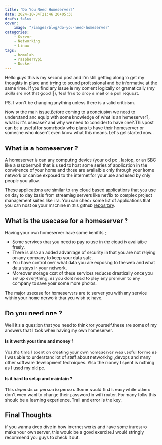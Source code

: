 ```yaml
---
title: 'Do You Need Homeserver?'
date: 2024-10-04T21:46:20+05:30
draft: false
cover:
    image: "/images/blog/do-you-need-homeserver"
categories:
    - Server
    - Networking
    - Linux
tags: 
    - homelab
    - raspberrypi
    - Docker
---
```

Hello guys this is my second post and I'm still getting along to get my thoughts in place and trying to sound professional and be informative at the same time.
If you find any issue in my content logically or gramatically (my skills are not that good 🥲); feel free to drop a mail or a pull request.

PS. I won't be changing anything unless there is a valid criticism.

Now to the main issue.Before coming to a conclusion we need to understand and equip with some knowledge of what is an homeserver?, what is it's usecase? and why we need to consider to have one?.This post can be a useful for somebody who plans to have their homeserver or someone who dosen't even know what this means. Let's get started now..

## What is a homeserver ?
A homeserver is can any computing device (your old pc , laptop, or an SBC like a raspberrypi) that is used to host some series of application in the convinence of your home and those are availaible only through your home network or can be exposed to the internet for your use and used by only people you allow. 

These applications are similar to any cloud based applications that you use on day to day basis from streaming servers like netflix to complex project management suites like jira. You can check some list of applications that you can host on your machine in this github [repository](https://github.com/awesome-selfhosted/awesome-selfhosted).

## What is the usecase for a homeserver ?

Having your own homeserver have some benifits ;
- Some services that you need to pay to use in the cloud is availaible freely.
- There is also an added advantage of security in that you are not relying on any company to keep your data safe.
- You have control over what data you are exposing to the web and what data stays in your network.
- Moreover storage cost of these services reduces drastically once you set up everything, as you dont need to play any premium to any company to save your some more photos. 

The major usecase for homeservers are to server you with any service within your home network that you wish to have.

## Do you need one ?

Well it's a question that you need to think for yourself.these are some of my answers that I took when having my own homeserver.

#### Is it worth your time and money ?

Yes,the time I spent on creating your own homeserver was useful for me as I was able to understand lot of stuff about networking ,devops and many other software development techniques. Also the money I spent is nothing as I used my old pc. 

#### Is it hard to setup and maintain ?

This depends on person to person. Some would find it easy while others don't even want to change their password in wifi router. For many folks this should be a learning experience. Trail and error is the key.

## Final Thoughts

If you wanna deep dive in how internet works and have some intrest to make your own server, this would be a good exercise.I would stringly recommend you guys to check it out.